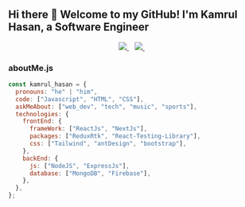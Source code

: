 ## Hi there 👋 Welcome to my GitHub! I'm Kamrul Hasan, a Software Engineer

<p align='center'>
  <a href="https://www.linkedin.com/in/imkamrul98/">
    <img src="https://img.shields.io/badge/linkedin-%230077B5.svg?&style=for-the-badge&logo=linkedin&logoColor=white" />
  </a>&nbsp;&nbsp;
  <a href="mailto:imkamrul98@gmail.com">
    <img src="https://img.shields.io/badge/Gmail-D14836?style=for-the-badge&logo=gmail&logoColor=white" />        
  </a>&nbsp;&nbsp;
</p>

### aboutMe.js

```javascript
const kamrul_hasan = {
  pronouns: "he" | "him",
  code: ["Javascript", "HTML", "CSS"],
  askMeAbout: ["web_dev", "tech", "music", "sports"],
  technologies: {
    frontEnd: {
      frameWork: ["ReactJs", "NextJs"],
      packages: ["ReduxRtk", "React-Testing-Library"],
      css: ["Tailwind", "antDesign", "bootstrap"],
    },
    backEnd: {
      js: ["NodeJS", "ExpressJs"],
      database: ["MongoDB", "Firebase"],
    },
  },
};
```


